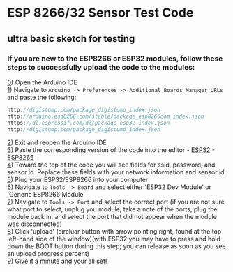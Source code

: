 # ESP 8266/32 Sensor Test Code
## ultra basic sketch for testing 

### If you are new to the ESP8266 or ESP32 modules, follow these steps to successfully upload the code to the modules:

[0]()) Open the Arduino IDE\
[1]()) Navigate to `Arduino -> Preferences -> Additional Boards Manager URLs` and paste the following:
 ```cpp
http://digistump.com/package_digistump_index.json
http://arduino.esp8266.com/stable/package_esp8266com_index.json
https://dl.espressif.com/dl/package_esp32_index.json
http://digistump.com/package_digistump_index.json
 ```
[2]()) Exit and reopen the Arduino IDE\
[3]()) Paste the corresponding version of the code into the editor - [ESP32](https://github.com/mb822/AguaClara-NJIT-Sensor-Code/edit/main/ESP32Code.ino) - [ESP8266](https://github.com/mb822/AguaClara-NJIT-Sensor-Code/edit/main/ESP8266Code.ino)\
[4]()) Toward the top of the code you will see fields for ssid, password, and sensor id. Replace these fields with your network information and sensor id\
[5]()) Plug your ESP32/ESP8266 into your computer\
[6]()) Navigate to `Tools -> Board` and select either 'ESP32 Dev Module' or 'Generic ESP8266 Module'\
[7]()) Navigate to `Tools -> Port` and select the correct port (if you are not sure what port to select, unplug you module, take a note of the ports, plug the module back in, and select the port that did not appear when the module was disconnected)\
[8]()) Click 'upload' (circluar button with arrow pointing right, found at the top left-hand side of the window)(with ESP32 you may have to press and hold down the BOOT button during this step; you can release as soon as you see an upload progress percent)\
[9]()) Give it a minute and your all set!
